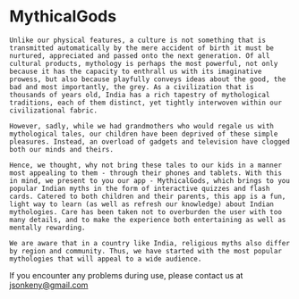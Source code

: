 # MythicalGods
	Unlike our physical features, a culture is not something that is transmitted automatically by the mere accident of birth it must be nurtured, appreciated and passed onto the next generation. Of all cultural products, mythology is perhaps the most powerful, not only because it has the capacity to enthrall us with its imaginative prowess, but also because playfully conveys ideas about the good, the bad and most importantly, the grey. As a civilization that is thousands of years old, India has a rich tapestry of mythological traditions, each of them distinct, yet tightly interwoven within our civilizational fabric.

	However, sadly, while we had grandmothers who would regale us with mythological tales, our children have been deprived of these simple pleasures. Instead, an overload of gadgets and television have clogged both our minds and theirs.

	Hence, we thought, why not bring these tales to our kids in a manner most appealing to them - through their phones and tablets. With this in mind, we present to you our app - MythicalGods, which brings to you popular Indian myths in the form of interactive quizzes and flash cards. Catered to both children and their parents, this app is a fun, light way to learn (as well as refresh our knowledge) about Indian mythologies. Care has been taken not to overburden the user with too many details, and to make the experience both entertaining as well as mentally rewarding.

	We are aware that in a country like India, religious myths also differ by region and community. Thus, we have started with the most popular mythologies that will appeal to a wide audience.  
  If you encounter any problems during use, please contact us at jsonkeny@gmail.com

